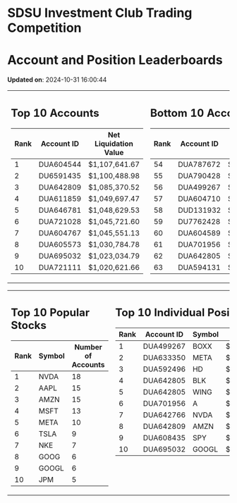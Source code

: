 # SDSU Investment Club Trading Competition 
 # Account and Position Leaderboards

**Updated on**: 2024-10-31 16:00:44

<table><tr><td valign="top">

## Top 10 Accounts
| Rank | Account ID | Net Liquidation Value |
|------|------------|-----------------------|
| 1 | DUA604544 | $1,107,641.67 |
| 2 | DU6591435 | $1,100,488.98 |
| 3 | DUA642809 | $1,085,370.52 |
| 4 | DUA611859 | $1,049,697.47 |
| 5 | DUA646781 | $1,048,629.53 |
| 6 | DUA721028 | $1,045,721.60 |
| 7 | DUA604767 | $1,045,551.13 |
| 8 | DUA605573 | $1,030,784.78 |
| 9 | DUA695032 | $1,023,034.79 |
| 10 | DUA721111 | $1,020,621.66 |

</td><td valign="top">

## Bottom 10 Accounts
| Rank | Account ID | Net Liquidation Value |
|------|------------|-----------------------|
| 54 | DUA787672 | $1,003,572.67 |
| 55 | DUA790428 | $1,003,572.67 |
| 56 | DUA499267 | $1,001,937.69 |
| 57 | DUA604710 | $999,765.35 |
| 58 | DUD131932 | $997,088.26 |
| 59 | DU7762428 | $994,213.78 |
| 60 | DUA604589 | $988,917.89 |
| 61 | DUA701956 | $985,171.37 |
| 62 | DUA642805 | $983,989.32 |
| 63 | DUA594131 | $969,060.08 |

</td></tr></table>

<table><tr><td valign="top">

## Top 10 Popular Stocks
| Rank | Symbol | Number of Accounts |
|------|--------|--------------------|
| 1 | NVDA | 18 |
| 2 | AAPL | 15 |
| 3 | AMZN | 15 |
| 4 | MSFT | 13 |
| 5 | META | 10 |
| 6 | TSLA | 9 |
| 7 | NKE | 7 |
| 8 | GOOG | 6 |
| 9 | GOOGL | 6 |
| 10 | JPM | 5 |

</td><td valign="top">

## Top 10 Individual Positions
| Rank | Account ID | Symbol | Cost | Total Value |
|------|------------|--------|-----------|-------------|
| 1 | DUA499267 | BOXX | $599,207.78 | $599,207.78 |
| 2 | DUA633350 | META | $398,315.53 | $398,315.53 |
| 3 | DUA592496 | HD | $218,226.53 | $218,226.53 |
| 4 | DUA642805 | BLK | $198,481.01 | $198,481.01 |
| 5 | DUA642805 | WING | $198,339.03 | $198,339.03 |
| 6 | DUA701956 | A | $197,192.57 | $197,192.57 |
| 7 | DUA642766 | NVDA | $195,171.67 | $195,171.67 |
| 8 | DUA642809 | AMZN | $184,214.68 | $184,214.68 |
| 9 | DUA608435 | SPY | $171,717.02 | $171,717.02 |
| 10 | DUA695032 | GOOGL | $170,066.26 | $170,066.26 |

</td></tr></table>
